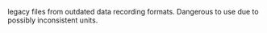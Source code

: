 legacy files from outdated data recording formats. Dangerous to use due to possibly inconsistent units.

